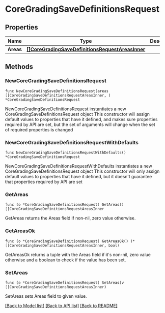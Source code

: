 # CoreGradingSaveDefinitionsRequest

## Properties

Name | Type | Description | Notes
------------ | ------------- | ------------- | -------------
**Areas** | [**[]CoreGradingSaveDefinitionsRequestAreasInner**](CoreGradingSaveDefinitionsRequestAreasInner.md) |  | 

## Methods

### NewCoreGradingSaveDefinitionsRequest

`func NewCoreGradingSaveDefinitionsRequest(areas []CoreGradingSaveDefinitionsRequestAreasInner, ) *CoreGradingSaveDefinitionsRequest`

NewCoreGradingSaveDefinitionsRequest instantiates a new CoreGradingSaveDefinitionsRequest object
This constructor will assign default values to properties that have it defined,
and makes sure properties required by API are set, but the set of arguments
will change when the set of required properties is changed

### NewCoreGradingSaveDefinitionsRequestWithDefaults

`func NewCoreGradingSaveDefinitionsRequestWithDefaults() *CoreGradingSaveDefinitionsRequest`

NewCoreGradingSaveDefinitionsRequestWithDefaults instantiates a new CoreGradingSaveDefinitionsRequest object
This constructor will only assign default values to properties that have it defined,
but it doesn't guarantee that properties required by API are set

### GetAreas

`func (o *CoreGradingSaveDefinitionsRequest) GetAreas() []CoreGradingSaveDefinitionsRequestAreasInner`

GetAreas returns the Areas field if non-nil, zero value otherwise.

### GetAreasOk

`func (o *CoreGradingSaveDefinitionsRequest) GetAreasOk() (*[]CoreGradingSaveDefinitionsRequestAreasInner, bool)`

GetAreasOk returns a tuple with the Areas field if it's non-nil, zero value otherwise
and a boolean to check if the value has been set.

### SetAreas

`func (o *CoreGradingSaveDefinitionsRequest) SetAreas(v []CoreGradingSaveDefinitionsRequestAreasInner)`

SetAreas sets Areas field to given value.



[[Back to Model list]](../README.md#documentation-for-models) [[Back to API list]](../README.md#documentation-for-api-endpoints) [[Back to README]](../README.md)


